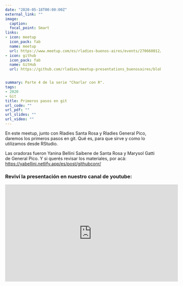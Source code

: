 ```yaml
---
date: "2020-05-18T00:00:00Z"
external_link: ""
image:
  caption:
  focal_point: Smart
links:
- icon: meetup
  icon_pack: fab
  name: meetup
  url: https://www.meetup.com/es/rladies-buenos-aires/events/270660012/
- icon: github
  icon_pack: fab
  name: GitHub
  url: https://github.com/rladies/meetup-presentations_buenosaires/blob/master/README.md


summary: Parte 4 de la serie "Charlar con R".
tags:
- 2020
- Git
title: Primeros pasos en git
url_code: ""
url_pdf: ""
url_slides: ""
url_video: ""
---
```


En este meetup, junto con Rladies Santa Rosa y Rladies General Pico,  daremos los primeros pasos en git. Qué es, para que sirve y como lo utilizamos desde RStudio.

Las oradoras fueron Yanina Bellini Saibene de Santa Rosa y Marysol Gatti de General Pico. Y si querés revisar los materiales, por acá: https://yabellini.netlify.app/es/post/githubconr/




### Reviví la presentación en nuestro canal de youtube:


<iframe width="560" height="315" src="https://www.youtube.com/embed/33pZ9dtc-Co" title="YouTube video player" frameborder="0" allow="accelerometer; autoplay; clipboard-write; encrypted-media; gyroscope; picture-in-picture" allowfullscreen></iframe>